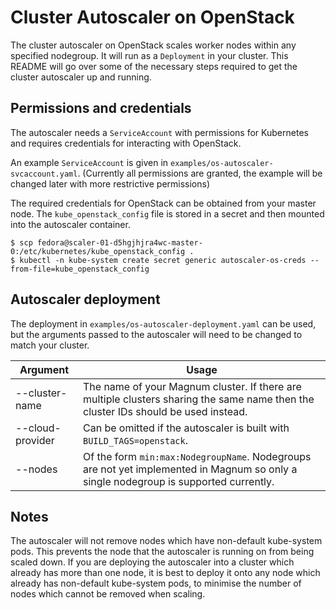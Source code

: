 # Cluster Autoscaler on OpenStack
The cluster autoscaler on OpenStack scales worker nodes within any
specified nodegroup. It will run as a `Deployment` in your cluster.
This README will go over some of the necessary steps required to get
the cluster autoscaler up and running.

## Permissions and credentials

The autoscaler needs a `ServiceAccount` with permissions for Kubernetes and
requires credentials for interacting with OpenStack.

An example `ServiceAccount` is given in `examples/os-autoscaler-svcaccount.yaml`.
(Currently all permissions are granted, the example will be changed later
with more restrictive permissions)

The required credentials for OpenStack can be obtained from your master node.
The `kube_openstack_config` file is stored in a secret and then mounted into
the autoscaler container.

```
$ scp fedora@scaler-01-d5hgjhjra4wc-master-0:/etc/kubernetes/kube_openstack_config .
$ kubectl -n kube-system create secret generic autoscaler-os-creds --from-file=kube_openstack_config
```

## Autoscaler deployment

The deployment in `examples/os-autoscaler-deployment.yaml` can be used,
but the arguments passed to the autoscaler will need to be changed
to match your cluster.

| Argument         | Usage                                                                                                                                |
|------------------|--------------------------------------------------------------------------------------------------------------------------------------|
| --cluster-name   | The name of your Magnum cluster. If there are multiple clusters sharing the same name then the cluster IDs should be used instead.   |
| --cloud-provider | Can be omitted if the autoscaler is built with `BUILD_TAGS=openstack`.                                                               |
| --nodes          | Of the form `min:max:NodegroupName`. Nodegroups are not yet implemented in Magnum so only a single nodegroup is supported currently. |

## Notes

The autoscaler will not remove nodes which have non-default kube-system pods.
This prevents the node that the autoscaler is running on from being scaled down.
If you are deploying the autoscaler into a cluster which already has more than one node,
it is best to deploy it onto any node which already has non-default kube-system pods,
to minimise the number of nodes which cannot be removed when scaling.